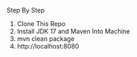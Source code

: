 Step By Step
1. Clone This Repo 
2. Install JDK 17 and Maven Into Machine
3. mvn clean package
4. http://localhost:8080
